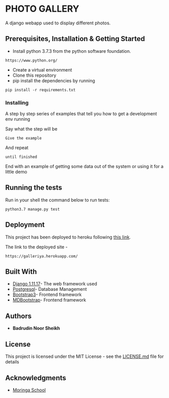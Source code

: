# PHOTO GALLERY

A django webapp used to display different photos.

## Prerequisites, Installation & Getting Started

* Install python 3.7.3 from the python software foundation.
```
https://www.python.org/
```
* Create a virtual environment
* Clone this repository
* pip install the dependencies by running
```
pip install -r requirements.txt
```

### Installing

A step by step series of examples that tell you how to get a development env running

Say what the step will be

```
Give the example
```

And repeat

```
until finished
```

End with an example of getting some data out of the system or using it for a little demo

## Running the tests

Run in your shell the command below to run tests:
```
python3.7 manage.py test
```

## Deployment

This project has been deployed to heroku following [this link](https://gist.github.com/newtonkiragu/42f2500e56d9c2375a087233587eddd0).

The link to the deployed site - 
```
https://galleriya.herokuapp.com/
```

## Built With

* [Django 1.11.17](https://www.djangoproject.com/)- The web framework used
* [Postgresql](https://www.postgresql.org/)- Database Management
* [Bootstrap3](https://getbootstrap.com/docs/3.3/)- Frontend framework
* [MDBootstrap](https://mdbootstrap.com/)- Frontend framework

## Authors
* **Badrudin Noor Sheikh**

## License

This project is licensed under the MIT License - see the [LICENSE.md](LICENSE.md) file for details

## Acknowledgments

* [Moringa School](https://moringaschool.com/)

